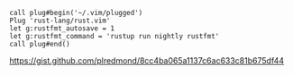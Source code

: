 ```
call plug#begin('~/.vim/plugged')
Plug 'rust-lang/rust.vim'
let g:rustfmt_autosave = 1
let g:rustfmt_command = 'rustup run nightly rustfmt'
call plug#end()
```

https://gist.github.com/plredmond/8cc4ba065a1137c6ac633c81b675df44
